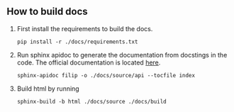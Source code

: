 ## How to build docs

1. First install the requirements to build the docs.
   
   ```
   pip install -r ./docs/requirements.txt
   ```

2. Run sphinx apidoc to generate the documentation from docstings in the code. 
   The official documentation is located 
   [here](https://www.sphinx-doc.org/en/master/man/sphinx-apidoc.html).
    
   ```
   sphinx-apidoc filip -o ./docs/source/api --tocfile index
   ```
   
3. Build html by running
   ```
   sphinx-build -b html ./docs/source ./docs/build
   ```